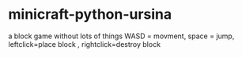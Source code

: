 # minicraft-python-ursina
a block game without lots of things
WASD = movment, space = jump, leftclick=place block , rightclick=destroy block
